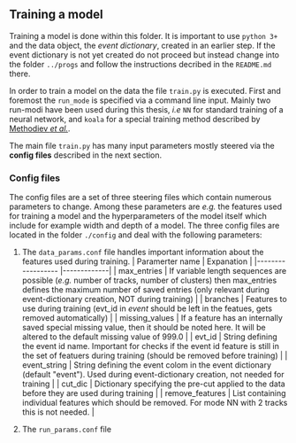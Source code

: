 ## Training a model

Training a model is done within this folder. It is important to use `python 3+` and the data object, the *event dictionary*, created in an earlier step. 
If the event dictionary is not yet created do not proceed but instead change into the folder  `../progs` and follow the instructions decribed in the `README.md` there.

In order to train a model on the data the file `train.py` is executed. First and foremost the `run_mode` is specified via a command line input. Mainly two run-modi have been used during
this thesis, *i.e* `NN` for standard training of a neural network, and `koala` for a special training method described by [Methodiev *et al.*](https://arxiv.org/abs/1708.02949).

The main file `train.py` has many input parameters mostly steered via the **config files** described in the next section.

### Config files

The config files are a set of three steering files which contain numerous parameters to change. Among these parameters are *e.g.* the features used for training a model and
the hyperparameters of the model itself which include for example width and depth of a model. The three config files are located in the folder `./config` and deal with the
following parameters:

1. The `data_params.conf` file handles important information about the features used during training. 
    | Paramerter name   |  Expanation |
    |------------------ |-------------|
    | max_entries       | If variable length sequences are possible (*e.g.* number of tracks, number of clusters) then max_entries defines the maximum number 
                            of saved entries (only relevant during event-dictionary creation, NOT during training)  |
    | branches          | Features to use during training (evt_id in *event* should be left in the featues, gets removed automatically)  |
    | missing_values    | If a feature has an internally saved special missing value, then it should be noted here. It will be altered to the default missing value of 999.0  |
    | evt_id            | String defining the event id name. Important for checks if the event id feature is still in the set of featuers during 
                            training (should be removed before training)  |
    | event_string      | String defining the event colom in the event dictionary (default "event"). Used during event-dictionary creation, not needed for training |
    | cut_dic           | Dictionary specifying the pre-cut applied to the data before they are used during training | 
    | remove_features   | List containing individual features which should be removed. For mode NN with 2 tracks this is not needed. | 
    
1. The `run_params.conf` file 

